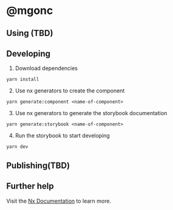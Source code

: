 

# @mgonc

## Using (TBD)

## Developing

1. Download dependencies

```shell
yarn install
```

2. Use nx generators to create the component

```shell
yarn generate:component <name-of-component>
```
3. Use nx generators to generate the storybook documentation

```shell
yarn generate:storybook <name-of-component>
```
4. Run the storybook to start developing
```shell
yarn dev

```

## Publishing(TBD)



## Further help

Visit the [Nx Documentation](https://nx.dev) to learn more.


